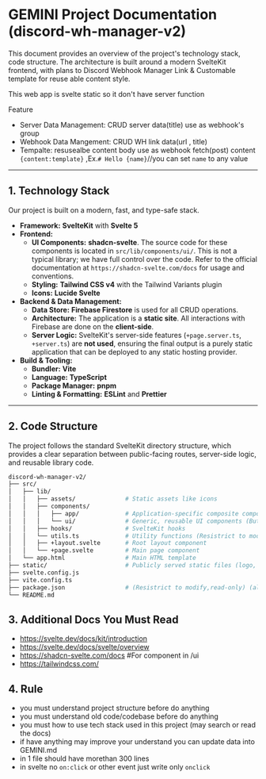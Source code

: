 # GEMINI Project Documentation (discord-wh-manager-v2)

This document provides an overview of the project's technology stack, code structure. The architecture is built around a modern SvelteKit frontend, with plans to Discord Webhook Manager Link & Customable template for reuse able content style.

This web app is svelte static so it don't have server function

Feature
- Server Data Management: CRUD server data(title) use as webhook's group
- Webhook Data Mangement: CRUD WH link data(url , title)
- Tempalte: resusealbe content body use as webhook fetch(post) content `{content:template}` ,Ex.`# Hello {name}`//you can set `name` to any value
---

## 1. Technology Stack

Our project is built on a modern, fast, and type-safe stack.

* **Framework:** **SvelteKit** with **Svelte 5**
* **Frontend:**
    * **UI Components:** **shadcn-svelte**. The source code for these components is located in `src/lib/components/ui/`. This is not a typical library; we have full control over the code. Refer to the official documentation at `https://shadcn-svelte.com/docs` for usage and conventions.
    * **Styling:** **Tailwind CSS v4** with the Tailwind Variants plugin
    * **Icons:** **Lucide Svelte**
* **Backend & Data Management:**
    * **Data Store:** **Firebase Firestore** is used for all CRUD operations.
    * **Architecture:** The application is a **static site**. All interactions with Firebase are done on the **client-side**.
    * **Server Logic:** SvelteKit's server-side features (`+page.server.ts`, `+server.ts`) are **not used**, ensuring the final output is a purely static application that can be deployed to any static hosting provider.
* **Build & Tooling:**
    * **Bundler:** **Vite**
    * **Language:** **TypeScript**
    * **Package Manager:** **pnpm**
    * **Linting & Formatting:** **ESLint** and **Prettier**


---

## 2. Code Structure

The project follows the standard SvelteKit directory structure, which provides a clear separation between public-facing routes, server-side logic, and reusable library code. 
```bash
discord-wh-manager-v2/
├── src/
│   ├── lib/
│   │   ├── assets/              # Static assets like icons
│   │   ├── components/
│   │   │   ├── app/             # Application-specific composite components (layouts, nav)
│   │   │   └── ui/              # Generic, reusable UI components (Button, Card, etc.) (Resistrict to modify,read-only)
│   │   ├── hooks/               # SvelteKit hooks
│   │   └── utils.ts             # Utility functions (Resistrict to modify,read-only)
│   │   ├── +layout.svelte       # Root layout component
│   │   └── +page.svelte         # Main page component
│   └── app.html                 # Main HTML template
├── static/                      # Publicly served static files (logo, robots.txt)
├── svelte.config.js
├── vite.config.ts
├── package.json                 # (Resistrict to modify,read-only) (allow update by `pnpm i [name]` only)
└── README.md
```

## 3. Additional Docs You Must Read
- https://svelte.dev/docs/kit/introduction
- https://svelte.dev/docs/svelte/overview
- https://shadcn-svelte.com/docs #For component in /ui
- https://tailwindcss.com/

## 4. Rule 
- you must understand project structure before do anything
- you must understand old code/codebase before do anything
- you must how to use tech stack used in this project (may search or read the docs)
- if have anything may improve your understand you can update data into GEMINI.md
- in 1 file should have morethan 300 lines
- in svelte no `on:click` or other event just write only `onclick`